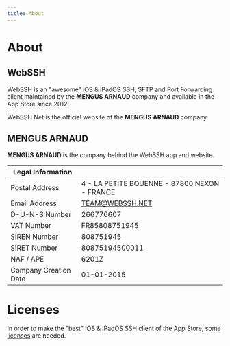 ```yaml
---
title: About
---
```


# About
## WebSSH
WebSSH is an "awesome" iOS & iPadOS SSH, SFTP and Port Forwarding client maintained by the **MENGUS ARNAUD** company and available in the App Store since 2012!

WebSSH.Net is the official website of the **MENGUS ARNAUD** company.

## MENGUS ARNAUD
**MENGUS ARNAUD** is the company behind the WebSSH app and website.

| Legal Information |  |
| --- | --- |
| Postal Address | 4 - LA PETITE BOUENNE - 87800 NEXON - FRANCE |
| Email Address | TEAM@WEBSSH.NET |
| D-U-N-S Number | 266776607 |
| VAT Number | FR85808751945 |
| SIREN Number | 808751945 |
| SIRET Number | 80875194500011 |
| NAF / APE | 6201Z |
| Company Creation Date | 01-01-2015 |

# Licenses
In order to make the "best" iOS & iPadOS SSH client of the App Store, some [licenses](/documentation/licenses/) are needed.